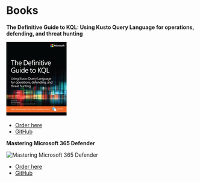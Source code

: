 # Books

****The Definitive Guide to KQL: Using Kusto Query Language for operations, defending, and threat hunting****

![The Definitive Guide to KQL: Using Kusto Query Language for operations, defending, and threat hunting](./img/books/book_definitiveguidekql.jpg)

- [Order here](https://www.microsoftpressstore.com/store/definitive-guide-to-kql-using-kusto-query-language-9780138293383)
- [GitHub](https://github.com/KQLMSPress/definitive-guide-kql)

****Mastering Microsoft 365 Defender****

![Mastering Microsoft 365 Defender](./img/books/book_MasteringMicrosoft365Defender.avif)

- [Order here](https://www.packtpub.com/en-ch/product/mastering-microsoft-365-defender-9781803241708)
- [GitHub](https://github.com/PacktPublishing/Mastering-Microsoft-365-Defender)

